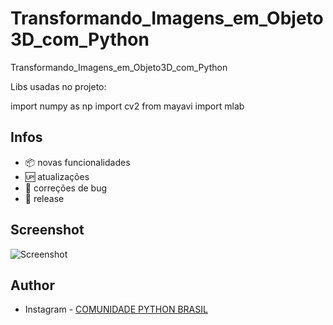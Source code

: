 # Transformando_Imagens_em_Objeto3D_com_Python

Transformando_Imagens_em_Objeto3D_com_Python

Libs usadas no projeto:

import numpy as np
import cv2
from mayavi import mlab


## Infos

- :package: novas funcionalidades
- :up: atualizações
- :ant: correções de bug
- :checkered_flag: release

## Screenshot

![Screenshot](https://github.com/python-brasil/Transformando_Imagens_em_Objeto3D_com_Python/assets/126124866/ab7acd6d-91f5-4f6d-9100-e76f1cd0b9dd)

## Author

- Instagram - [COMUNIDADE PYTHON BRASIL](https://www.instagram.com/python_brasil/)
